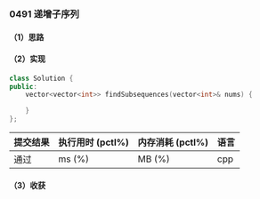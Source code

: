 ### 0491 递增子序列

#### （1）思路

#### （2）实现

```cpp
class Solution {
public:
    vector<vector<int>> findSubsequences(vector<int>& nums) {

    }
};
```

| 提交结果 | 执行用时 (pctl%) | 内存消耗 (pctl%) | 语言 |
|:---------|:-----------------|:-----------------|:-----|
| 通过     |  ms (%)   |  MB (%)  | cpp  |

#### （3）收获
